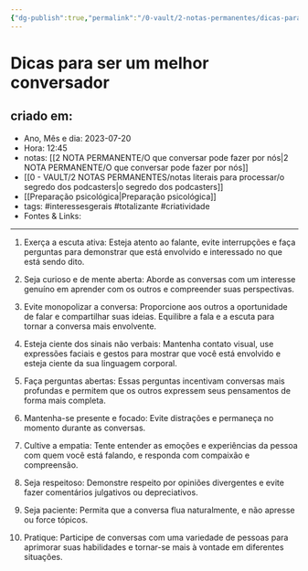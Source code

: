 ```yaml
---
{"dg-publish":true,"permalink":"/0-vault/2-notas-permanentes/dicas-para-ser-um-melhor-conversador/","tags":["permanente","interessesgerais","totalizante","criatividade"],"dgHomeLink":true,"dgShowLocalGraph":true,"dgShowFileTree":true,"dgEnableSearch":true,"noteIcon":""}
---
```


# Dicas para ser um melhor conversador

## criado em: 
-  Ano, Mês e dia: 2023-07-20
- Hora: 12:45
- notas: [[2 NOTA PERMANENTE/O que conversar pode fazer por nós\|2 NOTA PERMANENTE/O que conversar pode fazer por nós]]
- [[0 - VAULT/2 NOTAS PERMANENTES/notas literais para processar/o segredo dos podcasters\|o segredo dos podcasters]]
- [[Preparação psicológica\|Preparação psicológica]]
- tags: #interessesgerais #totalizante #criatividade 
- Fontes & Links: 
---

1. Exerça a escuta ativa: Esteja atento ao falante, evite interrupções e faça perguntas para demonstrar que está envolvido e interessado no que está sendo dito.

2. Seja curioso e de mente aberta: Aborde as conversas com um interesse genuíno em aprender com os outros e compreender suas perspectivas.

3. Evite monopolizar a conversa: Proporcione aos outros a oportunidade de falar e compartilhar suas ideias. Equilibre a fala e a escuta para tornar a conversa mais envolvente.

4. Esteja ciente dos sinais não verbais: Mantenha contato visual, use expressões faciais e gestos para mostrar que você está envolvido e esteja ciente da sua linguagem corporal.

5. Faça perguntas abertas: Essas perguntas incentivam conversas mais profundas e permitem que os outros expressem seus pensamentos de forma mais completa.

6. Mantenha-se presente e focado: Evite distrações e permaneça no momento durante as conversas.

7. Cultive a empatia: Tente entender as emoções e experiências da pessoa com quem você está falando, e responda com compaixão e compreensão.

8. Seja respeitoso: Demonstre respeito por opiniões divergentes e evite fazer comentários julgativos ou depreciativos.

9. Seja paciente: Permita que a conversa flua naturalmente, e não apresse ou force tópicos.

10. Pratique: Participe de conversas com uma variedade de pessoas para aprimorar suas habilidades e tornar-se mais à vontade em diferentes situações.

